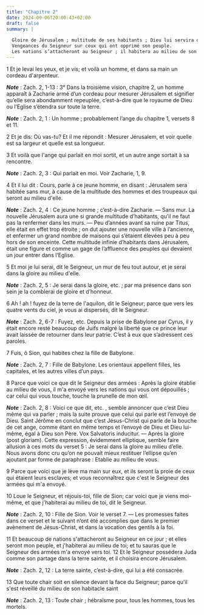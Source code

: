 ```yaml
---
title: "Chapitre 2"
date: 2024-09-06T20:00:43+02:00
draft: false
summary: |
  
  Gloire de Jérusalem ; multitude de ses habitants ; Dieu lui servira de rempart.
  Vengeances du Seigneur sur ceux qui ont opprimé son peuple.
  Les nations s’attacheront au Seigneur ; il habitera au milieu de son peuple.
---
```



1 Et je levai les yeux, et je vis; et voilà un homme, et dans sa main un cordeau d'arpenteur.

***Note*** :  Zach. 2, 1-13 : 3° Dans la troisième vision, chapitre 2, un homme apparaît à Zacharie armé d’un cordeau pour mesurer Jérusalem et signifier qu’elle sera abondamment repeuplée, c’est-à-dire que le royaume de Dieu ou l’Eglise s’étendra sur toute la terre.

***Note*** :  Zach. 2, 1 : Un homme ; probablement l’ange du chapitre 1, versets 8 et 11.

2 Et je dis: Où vas-tu? Et il me répondit : Mesurer Jérusalem, et voir quelle est sa largeur et quelle est sa longueur.


3 Et voilà que l'ange qui parlait en moi sortit, et un autre ange sortait à sa rencontre.

***Note*** :  Zach. 2, 3 : Qui parlait en moi. Voir Zacharie, 1, 9.

4 Et il lui dit : Cours, parle à ce jeune homme, en disant : Jérusalem sera habitée sans mur, à cause de la multitude des hommes et des troupeaux qui seront au milieu d'elle.

***Note*** :  Zach. 2, 4 : Ce jeune homme ; c’est-à-dire Zacharie. ― Sans mur. La nouvelle Jérusalem aura une si grande multitude d’habitants, qu’il ne faut pas la renfermer dans les murs. ― Peu d’années avant sa ruine par Titus, elle était en effet trop étroite ; on dut ajouter une nouvelle ville à l’ancienne, et enfermer un grand nombre de maisons qui s’étaient élevées peu à peu hors de son enceinte. Cette multitude infinie d’habitants dans Jérusalem, était une figure et comme un gage de l’affluence des peuples qui devaient un jour entrer dans l’Eglise.


5 Et moi je lui serai, dit le Seigneur, un mur de feu tout autour, et je serai dans la gloire au milieu d'elle.

***Note*** :  Zach. 2, 5 : Je serai dans la gloire, etc. ; par ma présence dans son sein je la comblerai de gloire et d’honneur.

6 Ah ! ah ! fuyez de la terre de l'aquilon, dit le Seigneur; parce que vers les quatre vents du ciel, je vous ai dispersés, dit le Seigneur.

***Note*** :  Zach. 2, 6-7 : Fuyez, etc. Depuis la prise de Babylone par Cyrus, il y était encore resté beaucoup de Juifs malgré la liberté que ce prince leur avait laissée de retourner dans leur patrie. C’est à eux que s’adressent ces paroles.


7 Fuis, ô Sion, qui habites chez la fille de Babylone.

***Note*** :  Zach. 2, 7 : Fille de Babylone. Les orientaux appellent filles, les capitales, et les autres villes d’un pays.

8 Parce que voici ce que dit le Seigneur des armées : Après la gloire établie au milieu de vous, il m'a envoyé vers les nations qui vous ont dépouillés ; car celui qui vous touche, touche la prunelle de mon œil.

***Note*** :  Zach. 2, 8 : Voici ce que dit, etc. , semble annoncer que c’est Dieu même qui va parler ; mais la suite prouve que celui qui parle est l’envoyé de Dieu. Saint Jérôme en conclut que c’est Jésus-Christ qui parle de la bouche de cet ange, comme étant en même temps et l’envoyé de Dieu et Dieu lui-même, égal à Dieu son Père. Vox Salvatoris inducitur. ― Après la gloire (post gloriam). Cette expression, évidemment elliptique, semble faire allusion à ces mots du verset 5 : Je serai dans la gloire au milieu d’elle. Nous avons donc cru qu’on ne pouvait mieux restituer l’ellipse qu’en ajoutant par forme de paraphrase : Etablie au milieu de vous.

9 Parce que voici que je lève ma main sur eux, et ils seront la proie de ceux qui étaient leurs esclaves; et vous reconnaîtrez que c'est le Seigneur des armées qui m'a envoyé.


10 Loue le Seigneur, et réjouis-toi, fille de Sion; car voici que je viens moi-même, et que j'habiterai au milieu de toi, dit le Seigneur.

***Note*** :  Zach. 2, 10 : Fille de Sion. Voir le verset 7. ― Les promesses faites dans ce verset et le suivant n’ont été accomplies que dans le premier avènement de Jésus-Christ, et dans la vocation des gentils à la foi.

11 Et beaucoup de nations s'attacheront au Seigneur en ce jour ; et elles seront mon peuple, et j'habiterai au milieu de toi; et tu sauras que le Seigneur des armées m'a envoyé vers toi. 12 Et le Seigneur possédera Juda comme son partage dans la terre sainte, et il choisira encore Jérusalem.

***Note*** :  Zach. 2, 12 : La terre sainte, c’est-à-dire, qui lui a été consacrée.

13 Que toute chair soit en silence devant la face du Seigneur; parce qu'il s'est réveillé du milieu de son habitacle saint

***Note*** :  Zach. 2, 13 : Toute chair ; hébraïsme pour, tous les hommes, tous les mortels.

